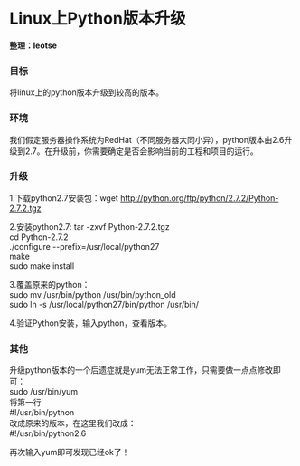 # Linux上Python版本升级
__整理：leotse__

### 目标  
将linux上的python版本升级到较高的版本。

### 环境
我们假定服务器操作系统为RedHat（不同服务器大同小异），python版本由2.6升级到2.7。在升级前，你需要确定是否会影响当前的工程和项目的运行。

### 升级
1.下载python2.7安装包：wget http://python.org/ftp/python/2.7.2/Python-2.7.2.tgz

2.安装python2.7:
tar -zxvf Python-2.7.2.tgz  
cd Python-2.7.2  
./configure --prefix=/usr/local/python27  
make  
sudo make install  

3.覆盖原来的python：  
sudo mv /usr/bin/python /usr/bin/python_old  
sudo ln -s /usr/local/python27/bin/python /usr/bin/

4.验证Python安装，输入python，查看版本。

### 其他
升级python版本的一个后遗症就是yum无法正常工作，只需要做一点点修改即可：  
sudo /usr/bin/yum  
将第一行  
#!/usr/bin/python  
改成原来的版本，在这里我们改成：  
#!/usr/bin/python2.6  

再次输入yum即可发现已经ok了！